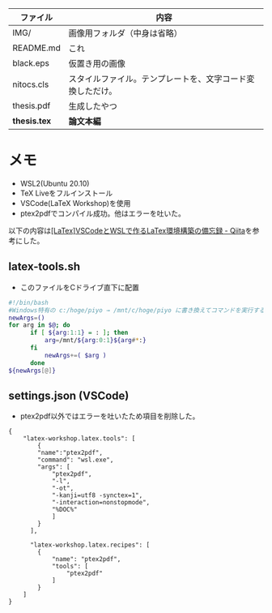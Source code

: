 | ファイル | 内容 |
----|---- 
|IMG/| 画像用フォルダ（中身は省略）|
|README.md| これ |
|black.eps| 仮置き用の画像 |
|nitocs.cls| スタイルファイル。テンプレートを、文字コード変換しただけ。|
|thesis.pdf| 生成したやつ |
|**thesis.tex**| **論文本編** |

# メモ
- WSL2(Ubuntu 20.10)
- TeX Liveをフルインストール
- VSCode(LaTeX Workshop)を使用
- ptex2pdfでコンパイル成功。他はエラーを吐いた。  

以下の内容は[[LaTex]VSCodeとWSLで作るLaTex環境構築の備忘録 - Qiita](https://qiita.com/uoyuki/items/c0b3feeb80f9a2699759#%E3%83%84%E3%83%BC%E3%83%AB%E3%81%AE%E8%A8%AD%E5%AE%9A)を参考にした。
## latex-tools.sh
- このファイルをCドライブ直下に配置
```sh
#!/bin/bash
#Windows特有の c:/hoge/piyo → /mnt/c/hoge/piyo に書き換えてコマンドを実行するshellscript
newArgs=()
for arg in $@; do
      if [ ${arg:1:1} = : ]; then
          arg=/mnt/${arg:0:1}${arg#*:}
      fi
          newArgs+=( $arg )
      done
${newArgs[@]}
```

## settings.json (VSCode)
- ptex2pdf以外ではエラーを吐いたため項目を削除した。
```
{
    "latex-workshop.latex.tools": [
        {
        "name":"ptex2pdf",
        "command": "wsl.exe",
        "args": [
            "ptex2pdf",
            "-l",
            "-ot",
            "-kanji=utf8 -synctex=1",
            "-interaction=nonstopmode",
            "%DOC%"
            ]
        }
      ],
      
      "latex-workshop.latex.recipes": [
        {
            "name": "ptex2pdf", 
            "tools": [
                "ptex2pdf"
            ]
        }
    ]
}
```
